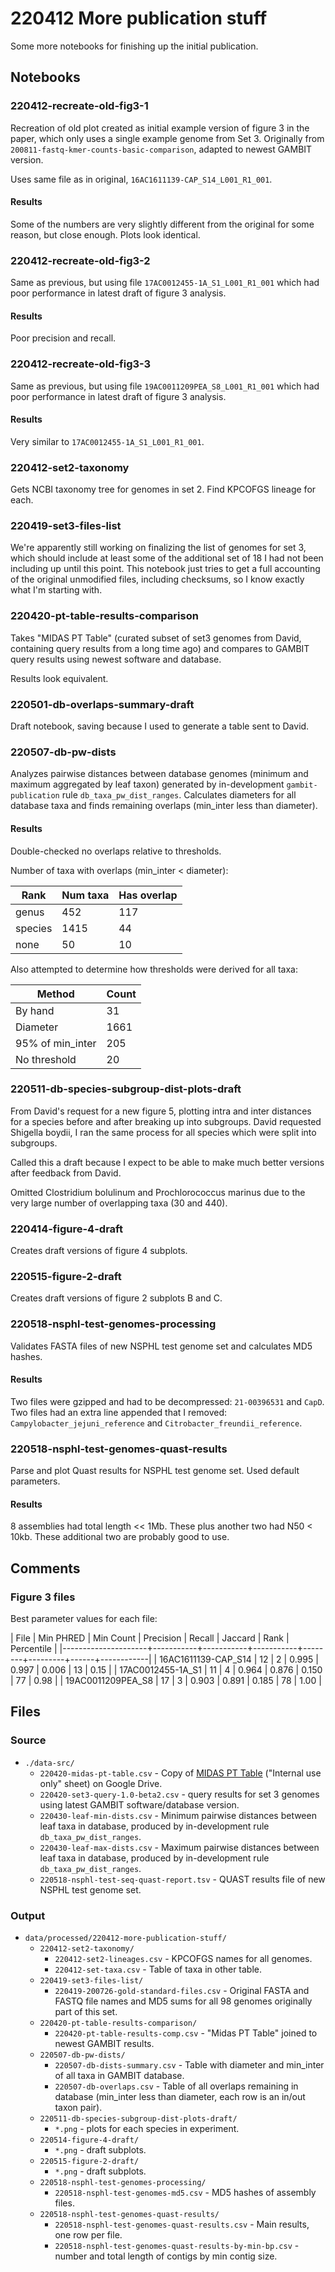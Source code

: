 # 220412 More publication stuff


Some more notebooks for finishing up the initial publication.


## Notebooks


### 220412-recreate-old-fig3-1

Recreation of old plot created as initial example version of figure 3 in the paper, which only uses
a single example genome from Set 3. Originally from `200811-fastq-kmer-counts-basic-comparison`,
adapted to newest GAMBIT version.

Uses same file as in original, `16AC1611139-CAP_S14_L001_R1_001`.

#### Results

Some of the numbers are very slightly different from the original for some reason, but close enough.
Plots look identical.


### 220412-recreate-old-fig3-2

Same as previous, but using file `17AC0012455-1A_S1_L001_R1_001` which had poor performance in
latest draft of figure 3 analysis.

#### Results

Poor precision and recall.


### 220412-recreate-old-fig3-3

Same as previous, but using file `19AC0011209PEA_S8_L001_R1_001` which had poor performance in
latest draft of figure 3 analysis.

#### Results

Very similar to `17AC0012455-1A_S1_L001_R1_001`.


### 220412-set2-taxonomy

Gets NCBI taxonomy tree for genomes in set 2. Find KPCOFGS lineage for each.


### 220419-set3-files-list

We're apparently still working on finalizing the list of genomes for set 3, which should include at
least some of the additional set of 18 I had not been including up until this point. This notebook
just tries to get a full accounting of the original unmodified files, including checksums, so I know
exactly what I'm starting with.


### 220420-pt-table-results-comparison

Takes "MIDAS PT Table" (curated subset of set3 genomes from David, containing query results from a
long time ago) and compares to GAMBIT query results using newest software and database.

Results look equivalent.


### 220501-db-overlaps-summary-draft

Draft notebook, saving because I used to generate a table sent to David.


### 220507-db-pw-dists

Analyzes pairwise distances between database genomes (minimum and maximum aggregated by leaf taxon)
generated by in-development `gambit-publication` rule `db_taxa_pw_dist_ranges`. Calculates diameters
for all database taxa and finds remaining overlaps (min_inter less than diameter).

#### Results

Double-checked no overlaps relative to thresholds.

Number of taxa with overlaps (min_inter < diameter):

| Rank    | Num taxa | Has overlap |
|---------|----------|-------------|
| genus   | 452      | 117         |
| species | 1415     | 44          |
| none    | 50       | 10          |

Also attempted to determine how thresholds were derived for all taxa:

| Method           | Count |
|------------------|-------|
| By hand          | 31    |
| Diameter         | 1661  |
| 95% of min_inter | 205   |
| No threshold     | 20    |


### 220511-db-species-subgroup-dist-plots-draft

From David's request for a new figure 5, plotting intra and inter distances for a species before and
after breaking up into subgroups. David requested Shigella boydii, I ran the same process for all
species which were split into subgroups.

Called this a draft because I expect to be able to make much better versions after feedback from David.

Omitted Clostridium bolulinum and Prochlorococcus marinus due to the very large number of
overlapping taxa (30 and 440).


### 220414-figure-4-draft

Creates draft versions of figure 4 subplots.


### 220515-figure-2-draft

Creates draft versions of figure 2 subplots B and C.


### 220518-nsphl-test-genomes-processing

Validates FASTA files of new NSPHL test genome set and calculates MD5 hashes.

#### Results

Two files were gzipped and had to be decompressed: `21-00396531` and `CapD`.
Two files had an extra line appended that I removed: `Campylobacter_jejuni_reference` and `Citrobacter_freundii_reference`.


### 220518-nsphl-test-genomes-quast-results

Parse and plot Quast results for NSPHL test genome set. Used default parameters.

#### Results

8 assemblies had total length << 1Mb. These plus another two had N50 < 10kb. These additional two
are probably good to use.



## Comments

### Figure 3 files

Best parameter values for each file:

| File                | Min PHRED | Min Count | Precision | Recall | Jaccard | Rank | Percentile |
|---------------------+-----------+-----------+-----------+--------+---------+------+------------|
| 16AC1611139-CAP_S14 |        12 |         2 |     0.995 |  0.997 |   0.006 |   13 |       0.15 |
| 17AC0012455-1A_S1   |        11 |         4 |     0.964 |  0.876 |   0.150 |   77 |       0.98 |
| 19AC0011209PEA_S8   |        17 |         3 |     0.903 |  0.891 |   0.185 |   78 |       1.00 |



## Files

### Source

* `./data-src/`
  * `220420-midas-pt-table.csv` - Copy of [MIDAS PT Table](https://docs.google.com/spreadsheets/d/1_QE0e66NdklxcsedMgCNnqv7lIYfrcFnFbFmDxYXRVQ/)
    ("Internal use only" sheet) on Google Drive.
  * `220420-set3-query-1.0-beta2.csv` - query results for set 3 genomes using latest GAMBIT software/database version.
  * `220430-leaf-min-dists.csv` - Minimum pairwise distances between leaf taxa in database, produced
    by in-development rule `db_taxa_pw_dist_ranges`.
  * `220430-leaf-max-dists.csv` - Maximum pairwise distances between leaf taxa in database, produced
    by in-development rule `db_taxa_pw_dist_ranges`.
  * `220518-nsphl-test-seq-quast-report.tsv` - QUAST results file of new NSPHL test genome set.


### Output

* `data/processed/220412-more-publication-stuff/`
  * `220412-set2-taxonomy/`
    * `220412-set2-lineages.csv` - KPCOFGS names for all genomes.
	* `220412-set-taxa.csv` - Table of taxa in other table.
  * `220419-set3-files-list/`
    * `220419-200726-gold-standard-files.csv` - Original FASTA and FASTQ file names and MD5 sums for
      all 98 genomes originally part of this set.
  * `220420-pt-table-results-comparison/`
    * `220420-pt-table-results-comp.csv` - "Midas PT Table" joined to newest GAMBIT results.
  * `220507-db-pw-dists/`
    * `220507-db-dists-summary.csv` - Table with diameter and min_inter of all taxa in GAMBIT database.
    * `220507-db-overlaps.csv` - Table of all overlaps remaining in database (min_inter less than
      diameter, each row is an in/out taxon pair).
  * `220511-db-species-subgroup-dist-plots-draft/`
    * `*.png` - plots for each species in experiment.
  * `220514-figure-4-draft/`
    * `*.png` - draft subplots.
  * `220515-figure-2-draft/`
    * `*.png` - draft subplots.
  * `220518-nsphl-test-genomes-processing/`
    * `220518-nsphl-test-genomes-md5.csv` - MD5 hashes of assembly files.
  * `220518-nsphl-test-genomes-quast-results/`
    * `220518-nsphl-test-genomes-quast-results.csv` - Main results, one row per file.
    * `220518-nsphl-test-genomes-quast-results-by-min-bp.csv` - number and total length of contigs
      by min contig size.

